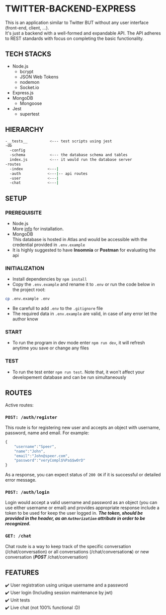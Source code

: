 # TWITTER-BACKEND-EXPRESS

This is an application similar to Twitter BUT without any user interface (front-end, client, ...).</br>
It's just a backend with a well-formed and expandable API. The API adheres to REST standards with focus on completing the basic functionality.

## TECH STACKS

- Node.js
  - bcrypt
  - JSON Web Tokens
  - nodemon
  - Socket.io
- Express.js
- MongoDB
  - Mongoose
- Jest
  - supertest

## HIERARCHY

```bash
-__tests__          <--- test scripts using jest
-db
  -config
  -schema           <--- the database schema and tables
  index.js          <--- it would run the database server
-routes
  -index           <---|
  -auth            <---|-- api routes
  -user            <---|
  -chat            <---|
```

## SETUP

### PREREQUISITE

- Node.js<br/>
  More [info](https://nodejs.org/en/) for installation.
- MongoDB<br/>
  This database is hosted in Atlas and would be accessible with the credential provided in `.env.example`
- It is highly suggested to have **Insomnia** or **Postman** for evaluating the api

### INITIALIZATION

- Install dependencies by `npm install`
- Copy the `.env.example` and rename it to `.env` or run the code below in the project root:

```sh
cp .env.example .env
```

- Be carefull to add `.env` to the `.gitignore` file
- The required data in `.env.example` are valid, in case of any error let the author know

### START

- To run the program in dev mode enter `npm run dev`, it will refresh anytime you save or change any files

### TEST

- To run the test enter `npm run test`. Note that, it won't affect your developement database and can be run simultaneously

## ROUTES

Active routes:

### `POST: /auth/register`

This route is for registering new user and accepts an object with username, password, name and email. For example:

```javascript
{
	"username":"Speer",
	"name":"John",
	"email":"John@speer.com",
	"password":"veryCompl$%Pa$$w0rD"
}
```

As a response, you can expect status of `200 OK` if it is successful or detailed error message.

### `POST: /auth/login`<br/>

Login would accept a valid username and password as an object (you can use either username or email) and provides appropriate response include a token to be used for keep the user logged in.
**_The token, should be provided in the header, as an `Authorization` attribute in order to be recognized._**

### `GET: /chat`<br/>

Chat route is a way to keep track of the specific conversation (/chat/conversation) or all conversations (/chat/conversation**s**) or new conversation (**_POST_** /chat/conversation)

## FEATURES

✔️ User registration using unique username and a password</br>
✔️ User login (Including session maintenance by jwt)</br>
✔️ Unit tests</br>
✔️ Live chat (not 100% functional :D)</br>
